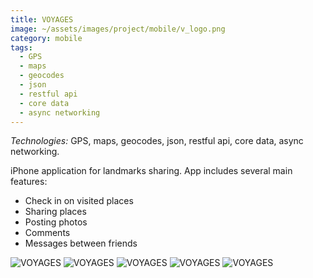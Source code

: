 ```yaml
---
title: VOYAGES
image: ~/assets/images/project/mobile/v_logo.png
category: mobile
tags:
  - GPS
  - maps
  - geocodes
  - json
  - restful api
  - core data
  - async networking
---
```


*Technologies:* GPS, maps, geocodes, json, restful api, core data, async networking.

iPhone application for landmarks sharing. App includes several main features:

* Check in on visited places
* Sharing places
* Posting photos
* Comments
* Messages between friends

![VOYAGES](~/assets/images/project/mobile/v1.png)
![VOYAGES](~/assets/images/project/mobile/v2.png)
![VOYAGES](~/assets/images/project/mobile/v3.png)
![VOYAGES](~/assets/images/project/mobile/v4.png)
![VOYAGES](~/assets/images/project/mobile/v5.png)
